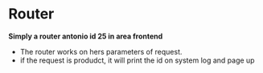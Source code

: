 # **Router**
**Simply a router antonio id 25 in area frontend** 
* The router  works on hers parameters of request.
*  if the request is produdct, it will print the id on system log and  page up 
